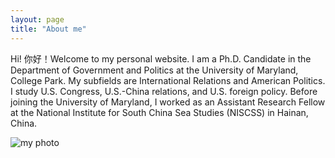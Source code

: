 ```yaml
---
layout: page
title: "About me"
---
```


Hi! 你好！Welcome to my personal website. I am a Ph.D. Candidate in the Department of Government and Politics at the University of Maryland, College Park. My subfields are International Relations and American Politics. I study U.S. Congress, U.S.-China relations, and U.S. foreign policy. Before joining the University of Maryland, I worked as an Assistant Research Fellow at the National Institute for South China Sea Studies (NISCSS) in Hainan, China.


![my photo](guanw921.github.io/assets/photo.jpg)
